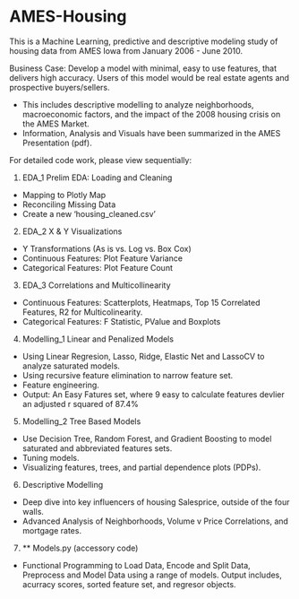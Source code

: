 # AMES-Housing
This is a Machine Learning, predictive and descriptive modeling study of housing data from AMES Iowa from January 2006 - June 2010.

Business Case: Develop a model with minimal, easy to use features, that delivers high accuracy. Users of this model would be real estate agents and prospective buyers/sellers.
- This includes descriptive modelling to analyze neighborhoods, macroeconomic factors, and the impact of the 2008 housing crisis on the AMES Market. 
- Information, Analysis and Visuals have been summarized in the AMES Presentation (pdf).

For detailed code work, please view sequentially:

1. EDA_1 Prelim EDA: Loading and Cleaning
- Mapping to Plotly Map
- Reconciling Missing Data
- Create a new ‘housing_cleaned.csv’

2. EDA_2 X & Y Visualizations 
- Y Transformations (As is vs. Log vs. Box Cox)
- Continuous Features: Plot Feature Variance
- Categorical Features: Plot Feature Count

3. EDA_3 Correlations and Multicollinearity
- Continuous Features: Scatterplots, Heatmaps, Top 15 Correlated Features, R2 for Multicolinearity.
- Categorical Features: F Statistic, PValue and Boxplots

4. Modelling_1 Linear and Penalized Models
- Using Linear Regresion, Lasso, Ridge, Elastic Net and LassoCV to analyze saturated models.
- Using recursive feature elimination to narrow feature set.
- Feature engineering. 
- Output: An Easy Fatures set, where 9 easy to calculate features devlier an adjusted r squared of 87.4%

5. Modelling_2 Tree Based Models
- Use Decision Tree, Random Forest, and Gradient Boosting to model saturated and abbreviated features sets.
- Tuning models.
- Visualizing features, trees, and partial dependence plots (PDPs).

6. Descriptive Modelling
- Deep dive into key influencers of housing Salesprice, outside of the four walls. 
- Advanced Analysis of Neighborhoods, Volume v Price Correlations, and mortgage rates.

7. ** Models.py (accessory code)
- Functional Programming to Load Data, Encode and Split Data, Preprocess and Model Data using a range of models. Output includes, acurracy scores, sorted feature set, and regresor objects. 

